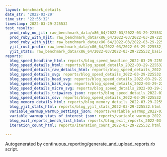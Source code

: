 ```yaml
---
layout: benchmark_details
date_str: '2022-03-29'
time_str: '22:55:32'
timestamp: 2022-03-29-225532
test_results:
  prod_ruby_no_jit: raw_benchmark_data/x86_64/2022-03/2022-03-29-225532_basic_benchmark_prod_ruby_no_jit.json
  prod_ruby_with_mjit: raw_benchmark_data/x86_64/2022-03/2022-03-29-225532_basic_benchmark_prod_ruby_with_mjit.json
  prod_ruby_with_yjit: raw_benchmark_data/x86_64/2022-03/2022-03-29-225532_basic_benchmark_prod_ruby_with_yjit.json
  yjit_rust_proto: raw_benchmark_data/x86_64/2022-03/2022-03-29-225532_basic_benchmark_yjit_rust_proto.json
  yjit_stats: raw_benchmark_data/x86_64/2022-03/2022-03-29-225532_basic_benchmark_yjit_stats.json
reports:
  blog_speed_headline_html: reports/blog_speed_headline_2022-03-29-225532.html
  blog_speed_details_html: reports/blog_speed_details_2022-03-29-225532.html
  blog_speed_details_raw_details_html: reports/blog_speed_details_2022-03-29-225532.raw_details.html
  blog_speed_details_svg: reports/blog_speed_details_2022-03-29-225532.svg
  blog_speed_details_head_svg: reports/blog_speed_details_2022-03-29-225532.head.svg
  blog_speed_details_back_svg: reports/blog_speed_details_2022-03-29-225532.back.svg
  blog_speed_details_micro_svg: reports/blog_speed_details_2022-03-29-225532.micro.svg
  blog_speed_details_tripwires_json: reports/blog_speed_details_2022-03-29-225532.tripwires.json
  blog_speed_details_csv: reports/blog_speed_details_2022-03-29-225532.csv
  blog_memory_details_html: reports/blog_memory_details_2022-03-29-225532.html
  blog_yjit_stats_html: reports/blog_yjit_stats_2022-03-29-225532.html
  variable_warmup_warmup_settings_json: reports/variable_warmup_2022-03-29-225532.warmup_settings.json
  variable_warmup_stats_of_interest_json: reports/variable_warmup_2022-03-29-225532.stats_of_interest.json
  blog_exit_reports_bench_list_html: reports/blog_exit_reports_2022-03-29-225532.bench_list.html
  iteration_count_html: reports/iteration_count_2022-03-29-225532.html

---
```

Autogenerated by continuous_reporting/generate_and_upload_reports.rb script.
